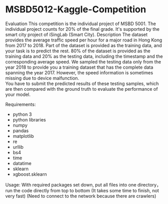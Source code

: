 # MSBD5012-Kaggle-Competition
 Evaluation This competition is the individual project of MSBD 5001.
 The individual project counts for 20% of the final grade. It's supported by the smart city project of iSingLab (Smart City).  Description The dataset provides the average traffic speed per hour for a major road in Hong Kong from 2017 to 2018. Part of the dataset is provided as the training data, and your task is to predict the rest. 80% of the dataset is provided as the training data and 20% as the testing data, including the timestamp and the corresponding average speed. We sampled the testing data only from the year 2018 to provide you a training dataset that has the complete data spanning the year 2017. However, the speed information is sometimes missing due to device malfunction.  
 You have to submit the predicted results of these testing samples, which are then compared with the ground truth to evaluate the performance of your model.
 
 Requirements:

- python 3
- python libraries
- numpy
- pandas
- matplotlib
- re
- urllib
- bs4
- time
- datatime
- sklearn
- xgboost.sklearn

Usage:
    With required packages set down, put all files into one directory，run the code directly from top to bottom
    (It takes some time to finish, not very fast)
    (Need to connect to the network because there are crawlers)

